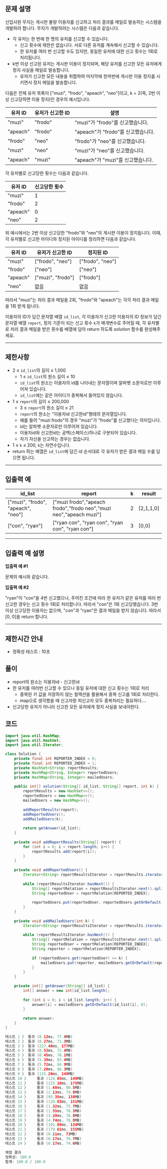 ## 문제 설명

신입사원 무지는 게시판 불량 이용자를 신고하고 처리 결과를 메일로 발송하는 시스템을 개발하려 합니다. 무지가 개발하려는 시스템은 다음과 같습니다.

- 각 유저는 한 번에 한 명의 유저를 신고할 수 있습니다.
    - 신고 횟수에 제한은 없습니다. 서로 다른 유저를 계속해서 신고할 수 있습니다.
    - 한 유저를 여러 번 신고할 수도 있지만, 동일한 유저에 대한 신고 횟수는 1회로 처리됩니다.
- k번 이상 신고된 유저는 게시판 이용이 정지되며, 해당 유저를 신고한 모든 유저에게 정지 사실을 메일로 발송합니다.
    - 유저가 신고한 모든 내용을 취합하여 마지막에 한꺼번에 게시판 이용 정지를 시키면서 정지 메일을 발송합니다.

다음은 전체 유저 목록이 ["muzi", "frodo", "apeach", "neo"]이고, k = 2(즉, 2번 이상 신고당하면 이용 정지)인 경우의 예시입니다.

| 유저 ID | 유저가 신고한 ID | 설명 |
| --- | --- | --- |
| "muzi" | "frodo" | "muzi"가 "frodo"를 신고했습니다. |
| "apeach" | "frodo" | "apeach"가 "frodo"를 신고했습니다. |
| "frodo" | "neo" | "frodo"가 "neo"를 신고했습니다. |
| "muzi" | "neo" | "muzi"가 "neo"를 신고했습니다. |
| "apeach" | "muzi" | "apeach"가 "muzi"를 신고했습니다. |

각 유저별로 신고당한 횟수는 다음과 같습니다.

| 유저 ID | 신고당한 횟수 |
| --- | --- |
| "muzi" | 1 |
| "frodo" | 2 |
| "apeach" | 0 |
| "neo" | 2 |

위 예시에서는 2번 이상 신고당한 "frodo"와 "neo"의 게시판 이용이 정지됩니다. 이때, 각 유저별로 신고한 아이디와 정지된 아이디를 정리하면 다음과 같습니다.

| 유저 ID | 유저가 신고한 ID | 정지된 ID |
| --- | --- | --- |
| "muzi" | ["frodo", "neo"] | ["frodo", "neo"] |
| "frodo" | ["neo"] | ["neo"] |
| "apeach" | ["muzi", "frodo"] | ["frodo"] |
| "neo" | 없음 | 없음 |

따라서 "muzi"는 처리 결과 메일을 2회, "frodo"와 "apeach"는 각각 처리 결과 메일을 1회 받게 됩니다.

이용자의 ID가 담긴 문자열 배열 `id_list`, 각 이용자가 신고한 이용자의 ID 정보가 담긴 문자열 배열 `report`, 정지 기준이 되는 신고 횟수 `k`가 매개변수로 주어질 때, 각 유저별로 처리 결과 메일을 받은 횟수를 배열에 담아 return 하도록 solution 함수를 완성해주세요.

---

## 제한사항

- 2 ≤ `id_list`의 길이 ≤ 1,000
    - 1 ≤ `id_list`의 원소 길이 ≤ 10
    - `id_list`의 원소는 이용자의 id를 나타내는 문자열이며 알파벳 소문자로만 이루어져 있습니다.
    - `id_list`에는 같은 아이디가 중복해서 들어있지 않습니다.
- 1 ≤ `report`의 길이 ≤ 200,000
    - 3 ≤ `report`의 원소 길이 ≤ 21
    - `report`의 원소는 "이용자id 신고한id"형태의 문자열입니다.
    - 예를 들어 "muzi frodo"의 경우 "muzi"가 "frodo"를 신고했다는 의미입니다.
    - id는 알파벳 소문자로만 이루어져 있습니다.
    - 이용자id와 신고한id는 공백(스페이스)하나로 구분되어 있습니다.
    - 자기 자신을 신고하는 경우는 없습니다.
- 1 ≤ `k` ≤ 200, `k`는 자연수입니다.
- return 하는 배열은 `id_list`에 담긴 id 순서대로 각 유저가 받은 결과 메일 수를 담으면 됩니다.

---

## 입출력 예

| id_list | report | k | result |
| --- | --- | --- | --- |
| ["muzi", "frodo", "apeach", "neo"] | ["muzi frodo","apeach frodo","frodo neo","muzi neo","apeach muzi"] | 2 | [2,1,1,0] |
| ["con", "ryan"] | ["ryan con", "ryan con", "ryan con", "ryan con"] | 3 | [0,0] |

---

## 입출력 예 설명

**입출력 예 #1**

문제의 예시와 같습니다.

**입출력 예 #2**

"ryan"이 "con"을 4번 신고했으나, 주어진 조건에 따라 한 유저가 같은 유저를 여러 번 신고한 경우는 신고 횟수 1회로 처리합니다. 따라서 "con"은 1회 신고당했습니다. 3번 이상 신고당한 이용자는 없으며, "con"과 "ryan"은 결과 메일을 받지 않습니다. 따라서 [0, 0]을 return 합니다.

---

## 제한시간 안내

- 정확성 테스트 : 10초

## 풀이

- report의 원소는 이용자id - 신고한id
- 한 유저를 여러번 신고할 수 있으나 동일 유저에 대한 신고 횟수는 1회로 처리
    - 중복된 키 값을 저장하지 않는 컬렉션을 활용해서 중복 신고를 1회로 처리한다.
    - map으로 생각했을 때 신고자랑 피신고자 모두 중복처리는 필요하다….
- 신고당한 유저가 아니라 신고한 모든 유저에게 정지 사실을 보내야한다.

## 코드

```java
import java.util.HashMap;
import java.util.HashSet;
import java.util.Iterator;

class Solution {
    private final int REPORTER_INDEX = 0;
    private final int REPORTED_INDEX = 1;
    private HashSet<String> reportResults;
    private HashMap<String, Integer> reportedUsers;
    private HashMap<String, Integer> mailedUsers;
    
    public int[] solution(String[] id_list, String[] report, int k) {
        reportResults = new HashSet<>();
        reportedUsers = new HashMap<>();
        mailedUsers = new HashMap<>();
        
        addReportResults(report);
        addReportedUsers();
        addMailedUsers(k);
        
        return getAnswer(id_list);
    }
    
    private void addReportResults(String[] report) {
        for (int i = 0; i < report.length; i++) {
            reportResults.add(report[i]);
        }
    }
    
    private void addReportedUsers() {
        Iterator<String> reportResultsIterator = reportResults.iterator();
        
        while (reportResultsIterator.hasNext()) {
            String[] reportRelation = reportResultsIterator.next().split(" ");
            String reportedUser = reportRelation[REPORTED_INDEX];
            
            reportedUsers.put(reportedUser, reportedUsers.getOrDefault(reportedUser, 0) + 1);
        }
    }
    
    private void addMailedUsers(int k) {
        Iterator<String> reportResultsIterator = reportResults.iterator();
        
        while (reportResultsIterator.hasNext()) {
            String[] reportRelation = reportResultsIterator.next().split(" ");
            String reportedUser = reportRelation[REPORTED_INDEX];
            String reporter = reportRelation[REPORTER_INDEX];
            
            if (reportedUsers.get(reportedUser) >= k) {
                mailedUsers.put(reporter, mailedUsers.getOrDefault(reporter, 0) + 1);
            }
        }
    }
    
    private int[] getAnswer(String[] id_list) {
        int[] answer = new int[id_list.length];
        
        for (int i = 0; i < id_list.length; i++) {
            answer[i] = mailedUsers.getOrDefault(id_list[i], 0);
        }
        
        return answer;
    }
}

테스트 1 〉	통과 (0.13ms, 77.4MB)
테스트 2 〉	통과 (0.27ms, 71.3MB)
테스트 3 〉	통과 (227.48ms, 177MB)
테스트 4 〉	통과 (0.53ms, 72.4MB)
테스트 5 〉	통과 (0.45ms, 78.1MB)
테스트 6 〉	통과 (5.39ms, 83.4MB)
테스트 7 〉	통과 (5.72ms, 84.9MB)
테스트 8 〉	통과 (7.20ms, 96.3MB)
테스트 9 〉	통과 (115.20ms, 149MB)
테스트 10 〉	통과 (124.05ms, 149MB)
테스트 11 〉	통과 (225.10ms, 175MB)
테스트 12 〉	통과 (1.68ms, 80.5MB)
테스트 13 〉	통과 (2.13ms, 79.8MB)
테스트 14 〉	통과 (95.35ms, 138MB)
테스트 15 〉	통과 (129.83ms, 151MB)
테스트 16 〉	통과 (1.32ms, 75.7MB)
테스트 17 〉	통과 (1.55ms, 78.3MB)
테스트 18 〉	통과 (3.20ms, 76.8MB)
테스트 19 〉	통과 (4.74ms, 78.8MB)
테스트 20 〉	통과 (101.89ms, 134MB)
테스트 21 〉	통과 (179.61ms, 155MB)
테스트 22 〉	통과 (0.11ms, 73MB)
테스트 23 〉	통과 (0.17ms, 76.7MB)
테스트 24 〉	통과 (0.17ms, 74.6MB)

채점 결과
정확성: 100.0
합계: 100.0 / 100.0
```
